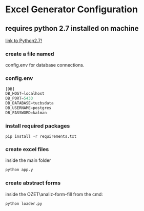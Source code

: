 # Excel Generator Configuration
## requires python 2.7 installed on machine

[link to Python2.7!](https://www.python.org/downloads/release/python-2715/)

### create a file named 
config.env for database connections.

### config.env
``` python
[DB]
DB_HOST=localhost
DB_PORT=5433
DB_DATABASE=tucbsdata
DB_USERNAME=postgres
DB_PASSWORD=kalman
```
### install required packages

```batch
pip install -r requirements.txt
```
### create excel files
inside the main folder
```python
python app.y
```
### create abstract forms
inside the OZET\analiz-form-fill from the cmd:
```
python loader.py
```
